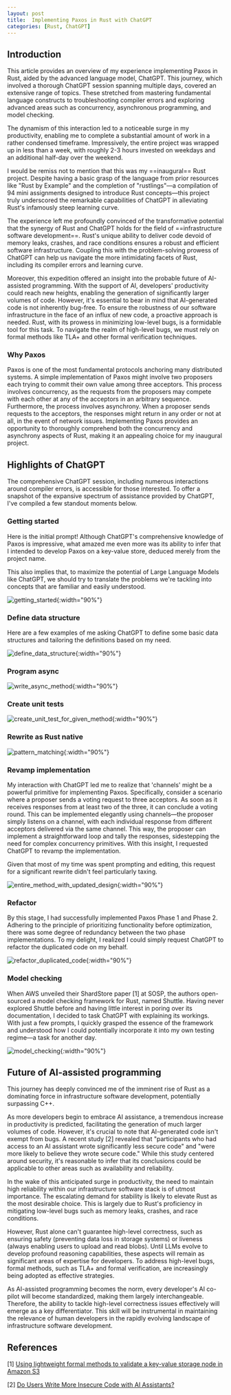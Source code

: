 ```yaml
---
layout: post
title:  Implementing Paxos in Rust with ChatGPT
categories: [Rust, ChatGPT]
---
```


## Introduction

This article provides an overview of my experience implementing Paxos in Rust, aided by the advanced language model, ChatGPT. This journey, which involved a thorough ChatGPT session spanning multiple days, covered an extensive range of topics. These stretched from mastering fundamental language constructs to troubleshooting compiler errors and exploring advanced areas such as concurrency, asynchronous programming, and model checking.

The dynamism of this interaction led to a noticeable surge in my productivity, enabling me to complete a substantial amount of work in a rather condensed timeframe. Impressively, the entire project was wrapped up in less than a week, with roughly 2-3 hours invested on weekdays and an additional half-day over the weekend.

I would be remiss not to mention that this was my ==inaugural== Rust project. Despite having a basic grasp of the language from prior resources like "Rust by Example" and the completion of "rustlings"—a compilation of 94 mini assignments designed to introduce Rust concepts—this project truly underscored the remarkable capabilities of ChatGPT in alleviating Rust's infamously steep learning curve.

The experience left me profoundly convinced of the transformative potential that the synergy of Rust and ChatGPT holds for the field of ==infrastructure software development==. Rust's unique ability to deliver code devoid of memory leaks, crashes, and race conditions ensures a robust and efficient software infrastructure. Coupling this with the problem-solving prowess of ChatGPT can help us navigate the more intimidating facets of Rust, including its compiler errors and learning curve.

Moreover, this expedition offered an insight into the probable future of AI-assisted programming. With the support of AI, developers' productivity could reach new heights, enabling the generation of significantly larger volumes of code. However, it's essential to bear in mind that AI-generated code is not inherently bug-free. To ensure the robustness of our software infrastructure in the face of an influx of new code, a proactive approach is needed. Rust, with its prowess in minimizing low-level bugs, is a formidable tool for this task. To navigate the realm of high-level bugs, we must rely on formal methods like TLA+ and other formal verification techniques.

### Why Paxos

Paxos is one of the most fundamental protocols anchoring many distributed systems. A simple implementation of Paxos might involve two proposers each trying to commit their own value among three acceptors. This process involves concurrency, as the requests from the proposers may compete with each other at any of the acceptors in an arbitrary sequence. Furthermore, the process involves asynchrony. When a proposer sends requests to the acceptors, the responses might return in any order or not at all, in the event of network issues. Implementing Paxos provides an opportunity to thoroughly comprehend both the concurrency and asynchrony aspects of Rust, making it an appealing choice for my inaugural project.


## Highlights of ChatGPT

The comprehensive ChatGPT session, including numerous interactions around compiler errors, is accessible for those interested. To offer a snapshot of the expansive spectrum of assistance provided by ChatGPT, I've compiled a few standout moments below.

### Getting started

Here is the initial prompt! Although ChatGPT's comprehensive knowledge of Paxos is impressive, what amazed me even more was its ability to infer that I intended to develop Paxos on a key-value store, deduced merely from the project name.

This also implies that, to maximize the potential of Large Language Models like ChatGPT, we should try to translate the problems we're tackling into concepts that are familiar and easily understood.

![getting_started](/assets/images/rkvpaxos_getting_started_dark.jpeg){:width="90%"}

### Define data structure

Here are a few examples of me asking ChatGPT to define some basic data structures and tailoring the definitions based on my need.

![define_data_structure](/assets/images/rkvpaxos_define_data_structure_dark.jpeg){:width="90%"}

### Program async

![write_async_method](/assets/images/rkvpaxos_write_async_method_dark.jpeg){:width="90%"}

### Create unit tests

![create_unit_test_for_given_method](/assets/images/rkvpaxos_create_unit_test_for_given_method_dark.jpeg){:width="90%"}

### Rewrite as Rust native

![pattern_matching](/assets/images/rkvpaxos_pattern_matching_dark.jpeg){:width="90%"}

### Revamp implementation

My interaction with ChatGPT led me to realize that 'channels' might be a powerful primitive for implementing Paxos. Specifically, consider a scenario where a proposer sends a voting request to three acceptors. As soon as it receives responses from at least two of the three, it can conclude a voting round. This can be implemented elegantly using channels—the proposer simply listens on a channel, with each individual response from different acceptors delivered via the same channel. This way, the proposer can implement a straightforward loop and tally the responses, sidestepping the need for complex concurrency primitives. With this insight, I requested ChatGPT to revamp the implementation.

Given that most of my time was spent prompting and editing, this request for a significant rewrite didn't feel particularly taxing.

![entire_method_with_updated_design](/assets/images/rkvpaxos_entire_method_with_updated_design_dark.jpeg){:width="90%"}

### Refactor

By this stage, I had successfully implemented Paxos Phase 1 and Phase 2. Adhering to the principle of prioritizing functionality before optimization, there was some degree of redundancy between the two phase implementations. To my delight, I realized I could simply request ChatGPT to refactor the duplicated code on my behalf.

![refactor_duplicated_code](/assets/images/rkvpaxos_refactor_duplicated_code_dark.jpeg){:width="90%"}

### Model checking

When AWS unveiled their ShardStore paper [1] at SOSP, the authors open-sourced a model checking framework for Rust, named Shuttle. Having never explored Shuttle before and having little interest in poring over its documentation, I decided to task ChatGPT with explaining its workings. With just a few prompts, I quickly grasped the essence of the framework and understood how I could potentially incorporate it into my own testing regime—a task for another day.

![model_checking](/assets/images/rkvpaxos_model_checking_dark.jpeg){:width="90%"}

## Future of AI-assisted programming

This journey has deeply convinced me of the imminent rise of Rust as a dominating force in infrastructure software development, potentially surpassing C++.

As more developers begin to embrace AI assistance, a tremendous increase in productivity is predicted, facilitating the generation of much larger volumes of code. However, it's crucial to note that AI-generated code isn't exempt from bugs. A recent study [2] revealed that "participants who had access to an AI assistant wrote significantly less secure code" and "were more likely to believe they wrote secure code." While this study centered around security, it's reasonable to infer that its conclusions could be applicable to other areas such as availability and reliability.

In the wake of this anticipated surge in productivity, the need to maintain high reliability within our infrastructure software stack is of utmost importance. The escalating demand for stability is likely to elevate Rust as the most desirable choice. This is largely due to Rust's proficiency in mitigating low-level bugs such as memory leaks, crashes, and race conditions.

However, Rust alone can't guarantee high-level correctness, such as ensuring safety (preventing data loss in storage systems) or liveness (always enabling users to upload and read blobs). Until LLMs evolve to develop profound reasoning capabilities, these aspects will remain as significant areas of expertise for developers. To address high-level bugs, formal methods, such as TLA+ and formal verification, are increasingly being adopted as effective strategies.

As AI-assisted programming becomes the norm, every developer's AI co-pilot will become standardized, making them largely interchangeable. Therefore, the ability to tackle high-level correctness issues effectively will emerge as a key differentiator. This skill will be instrumental in maintaining the relevance of human developers in the rapidly evolving landscape of infrastructure software development.

## References

[1] [Using lightweight formal methods to validate a key-value storage node in Amazon S3](https://www.amazon.science/publications/using-lightweight-formal-methods-to-validate-a-key-value-storage-node-in-amazon-s3)

[2] [Do Users Write More Insecure Code with AI Assistants?](https://arxiv.org/abs/2211.03622)